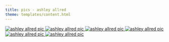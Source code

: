 ```yaml
---
title: pics - ashley allred
theme: templates/content.html
---
```

<a title="open ashley allred pic" href="index.html#" data-featherlight="/img/thumbs/AshleyAllred_Dec2013_Still_001_1-L.jpg">
  <img alt="ashley allred pic" class="img-rounded col-md-2" src="/img/thumbs/AshleyAllred_Dec2013_Still_001_1-Th.jpg" />
</a>
<a title="open ashley allred pic" href="index.html#" data-featherlight="/img/thumbs/AshleyAllred_Dec2013_MG_4608-L.jpg">
  <img alt="ashley allred pic" class="img-rounded col-md-2" src="/img/thumbs/AshleyAllred_Dec2013_MG_4608-Th.jpg" />
</a>
<a title="open ashley allred pic" href="index.html#" data-featherlight="/img/thumbs/AshleyAllred_Dec2013_MG_4693_RT2-L.jpg">
  <img alt="ashley allred pic" class="img-rounded col-md-2" src="/img/thumbs/AshleyAllred_Dec2013_MG_4693_RT2-Th.jpg" />
</a>
<a title="open ashley allred pic" href="index.html#" data-featherlight="/img/thumbs/AshleyAllred_Dec2013_MG_4620_RT-L.jpg">
  <img alt="ashley allred pic" class="img-rounded col-md-2" src="/img/thumbs/AshleyAllred_Dec2013_MG_4620_RT-Th.jpg" />
</a>
<a title="open ashley allred pic" href="index.html#" data-featherlight="/img/thumbs/AshleyOwl_004-L.jpg">
  <img alt="ashley allred pic" class="img-rounded col-md-2" src="/img/thumbs/AshleyOwl_004-Th.jpg" />
</a>
<a title="open ashley allred pic" href="index.html#" data-featherlight="/img/thumbs/AshleyOwl_002-L.jpg">
  <img alt="ashley allred pic" class="img-rounded col-md-2" src="/img/thumbs/AshleyOwl_002-Th.jpg" />
</a>
